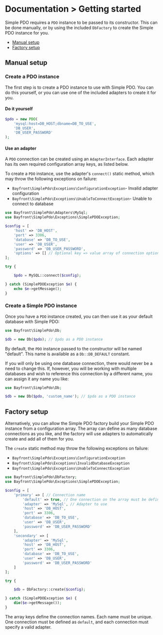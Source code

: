 # Documentation > Getting started

Simple PDO requires a `PDO` instance to be passed to its constructor.
This can be done manually, or by using the included `DbFactory` to create the Simple PDO instance for you.

- [Manual setup](#manual-setup)
- [Factory setup](#factory-setup)

## Manual setup

### Create a PDO instance

The first step is to create a PDO instance to use with Simple PDO.
You can do this yourself, or you can use one of the included adapters to create it for you.

#### Do it yourself

```php
$pdo = new PDO(
    'mysql:host=DB_HOST;dbname=DB_TO_USE',
    'DB_USER',
    'DB_USER_PASSWORD'
);
```

#### Use an adapter

A `PDO` connection can be created using an `AdapterInterface`.
Each adapter has its own required configuration array keys, as listed below.

To create a `PDO` instance, use the adapter's `connect()` static method,
which may throw the following exceptions on failure:

- `Bayfront\SimplePdo\Exceptions\ConfigurationException`- Invalid adapter configuration
- `Bayfront\SimplePdo\Exceptions\UnableToConnectException`- Unable to connect to database

```php
use Bayfront\SimplePdo\Adapters\MySql;
use Bayfront\SimplePdo\Exceptions\SimplePDOException;

$config = [
    'host' => 'DB_HOST',
    'port' => 3306,
    'database' => 'DB_TO_USE',
    'user' => 'DB_USER',
    'password' => 'DB_USER_PASSWORD',
    'options' => [] // Optional key => value array of connection options
];

try {

    $pdo = MySQL::connect($config);

} catch (SimplePDOException $e) {
    echo $e->getMessage();
}
```

### Create a Simple PDO instance

Once you have a `PDO` instance created, you can then use it as your default database with Simple PDO:

```php
use Bayfront\SimplePdo\Db;

$db = new Db($pdo); // $pdo as a PDO instance
```

By default, the `PDO` instance passed to the constructor will be named "default".
This name is available as a `Db::DB_DEFAULT` constant.

If you will only be using one database connection, there would never be a need to change this.
If, however, you will be working with multiple databases and wish to reference this connection by a different name,
you can assign it any name you like:

```php
use Bayfront\SimplePdo\Db;

$db = new Db($pdo, 'custom_name'); // $pdo as a PDO instance
```

## Factory setup

Alternatively, you can allow the Simple PDO factory build your Simple PDO instance from a configuration array.
The array can define as many database connections as you like,
and the factory will use adapters to automatically create and add all of them for you.

The `create` static method may throw the following exceptions on failure:

- `Bayfront\SimplePdo\Exceptions\ConfigurationException`
- `Bayfront\SimplePdo\Exceptions\InvalidDatabaseException`
- `Bayfront\SimplePdo\Exceptions\UnableToConnectException`

```php
use Bayfront\SimplePdo\DbFactory;
use Bayfront\SimplePdo\Exceptions\SimplePDOException;

$config = [ 
    'primary' => [ // Connection name
        'default' => true, // One connection on the array must be defined as default
        'adapter' => 'MySql', // Adapter to use
        'host' => 'DB_HOST',
        'port' => 3306,
        'database' => 'DB_TO_USE',
        'user' => 'DB_USER',
        'password' => 'DB_USER_PASSWORD'
    ],
    'secondary' => [ 
        'adapter' => 'MySql',
        'host' => 'DB_HOST',
        'port' => 3306,
        'database' => 'DB_TO_USE',
        'user' => 'DB_USER',
        'password' => 'DB_USER_PASSWORD'
    ]
];

try {

    $db = DbFactory::create($config);

} catch (SimplePDOException $e) {
    die($e->getMessage());
}
```

The array keys define the connection names.
Each name must be unique.
One connection must be defined as `default`, and each connection must specify a valid adapter.